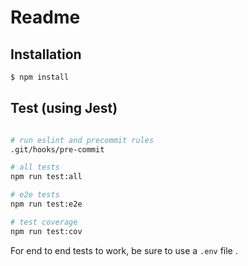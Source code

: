 # Readme

## Installation

```bash
$ npm install
```

## Test (using Jest)

```bash

# run eslint and precommit rules
.git/hooks/pre-commit

# all tests
npm run test:all

# e2e tests
npm run test:e2e

# test coverage
npm run test:cov
```

For end to end tests to work, be sure to use a `.env` file .
